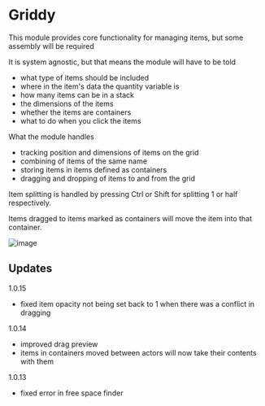 # Griddy

This module provides core functionality for managing items, but some assembly will be required 

It is system agnostic, but that means the module will have to be told 
- what type of items should be included
- where in the item's data the quantity variable is
- how many items can be in a stack
- the dimensions of the items
- whether the items are containers
- what to do when you click the items

What the module handles
- tracking position and dimensions of items on the grid
- combining of items of the same name
- storing items in items defined as containers
- dragging and dropping of items to and from the grid

Item splitting is handled by pressing Ctrl or Shift for splitting 1 or half respectively. 

Items dragged to items marked as containers will move the item into that container.

![image](https://github.com/xaukael/griddy/assets/37848032/e7f016ed-124c-42ee-af9c-74916a8975b2)

## Updates
1.0.15
- fixed item opacity not being set back to 1 when there was a conflict in dragging
  
1.0.14
- improved drag preview
- items in containers moved between actors will now take their contents with them

1.0.13
- fixed error in free space finder

  
